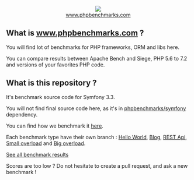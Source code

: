 <p align="center">
  <img src="http://www.phpbenchmarks.com/images/logo_github.png">
  <br>
  <a href="http://www.phpbenchmarks.com" target="_blank">www.phpbenchmarks.com</a>
</p>

## What is www.phpbenchmarks.com ?

You will find lot of benchmarks for PHP frameworks, ORM and libs here.

You can compare results between Apache Bench and Siege, PHP 5.6 to 7.2 and versions of your favorites PHP code.

## What is this repository ?

It's benchmark source code for Symfony 3.3.

You will not find final source code here, as it's in [phpbenchmarks/symfony](https://github.com/phpbenchmarks/symfony/tree/1.0.0) dependency.

You can find how we benchmark it [here](http://www.phpbenchmarks.com/en/benchmark-protocol).

Each benchmark type have their own branch :
[Hello World](https://github.com/phpbenchmarks/symfony-3-3/tree/helloworld),
[Blog](https://github.com/phpbenchmarks/symfony-3-3/tree/blog),
[REST Api](https://github.com/phpbenchmarks/symfony-3-3/tree/restapi),
[Small overload](https://github.com/phpbenchmarks/symfony-3-3/tree/smalloverload)
and [Big overload](https://github.com/phpbenchmarks/symfony-3-3/tree/bigoverload).

[See all benchmark results](http://www.phpbenchmarks.com/en/benchmark/apache-bench/php-7.2/symfony-3.3.html)

Scores are too low ? Do not hesitate to create a pull request, and ask a new benchmark !
